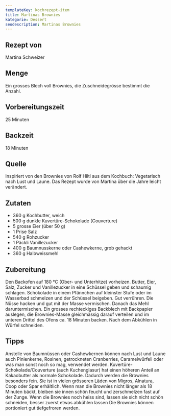 ```yaml
---
templateKey: kochrezept-item
title: Martinas Brownies
kategorie: Dessert
seodescription: Martinas Brownies
---
```

## Rezept von

Martina Schweizer

## Menge

Ein grosses Blech voll Brownies, die Zuschneidegrösse bestimmt die Anzahl. 

## Vorbereitungszeit

25 Minuten

## Backzeit

18 Minuten

## Quelle

Inspiriert von den Brownies von Rolf Hiltl aus dem Kochbuch: Vegetarisch nach Lust und Laune. Das Rezept wurde von Martina über die Jahre leicht verändert. 

## Zutaten

* 360 g Kochbutter, weich
* 500 g dunkle Kuvertüre-Schokolade (Couverture) 
* 5 grosse Eier (über 50 g)
* 1 Prise Salz
* 540 g Rohzucker
* 1 Päckli Vanillezucker
* 400 g Baumnusskerne oder Cashewkerne, grob gehackt
* 360 g Halbweissmehl

## Zubereitung

Den Backofen auf 180 °C (Ober- und Unterhitze) vorheizen.
Butter, Eier, Salz, Zucker und Vanillezucker in eine Schüssel geben und schaumig schlagen.
Schokolade in einem Pfännchen auf kleinster Stufe oder im Wasserbad schmelzen und der Schüssel beigeben. Gut verrühren. 
Die Nüsse hacken und gut mit der Masse vermischen. Danach das Mehl daruntermischen. 
Ein grosses rechteckiges Backblech mit Backpapier auslegen, die Brownies-Masse gleichmässig darauf verteilen und im unteren Drittel des Ofens ca. 18 Minuten backen. Nach dem Abkühlen in Würfel schneiden.

## Tipps

Anstelle von Baumnüssen oder Cashewkernen können nach Lust und Laune auch Pinienkerne, Rosinen, getrockneten Cranberries, Caramelwürfeli oder was man sonst noch so mag, verwendet werden. 
Kuvertüre-Schokolade/Couverture (auch Kuchenglasur) hat einen höheren Anteil an Kakaobutter als normale Schokolade. Dadurch werden die Brownies besonders fein. Sie ist in vielen grösseren Läden von Migros, Alnatura, Coop oder Spar erhältlich.
Wenn man die Brownies nicht länger als 18 Minuten bäckt, bleiben sie innen schön feucht und zerschmelzen fast auf der Zunge. 
Wenn die Brownies noch heiss sind, lassen sie sich nicht schön schneiden, besser zuerst etwas abkühlen lassen
Die Brownies können portioniert gut tiefgefroren werden.